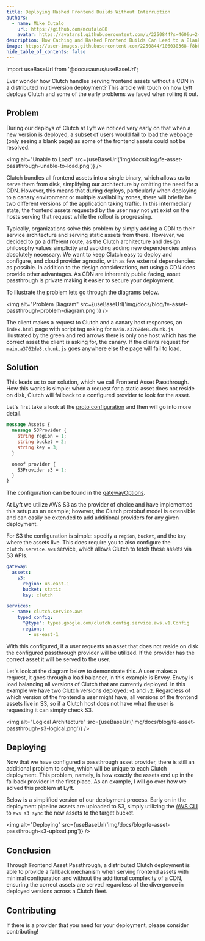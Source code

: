 ```yaml
---
title: Deploying Hashed Frontend Builds Without Interruption
authors:
  - name: Mike Cutalo
    url: https://github.com/mcutalo88
    avatar: https://avatars1.githubusercontent.com/u/2250844?s=460&u=24deb32096e9f892cc91a6ff1ca1af50193b1fbd&v=4
description: How Caching and Hashed Frontend Builds Can Lead to a Blank Screen; And How to Fix It.
image: https://user-images.githubusercontent.com/2250844/106030368-f8bbbc00-6082-11eb-819f-fd3798a53489.png
hide_table_of_contents: false
---
```


import useBaseUrl from '@docusaurus/useBaseUrl';

Ever wonder how Clutch handles serving frontend assets without a CDN in a distributed multi-version deployment?
This article will touch on how Lyft deploys Clutch and some of the early problems we faced when rolling it out.

<!--truncate-->

## Problem

During our deploys of Clutch at Lyft we noticed very early on that when a new version is deployed,
a subset of users would fail to load the webpage (only seeing a blank page) as some of the frontend assets could not be resolved.

<img alt="Unable to Load" src={useBaseUrl('img/docs/blog/fe-asset-passthrough-unable-to-load.png')} />

Clutch bundles all frontend assets into a single binary, which allows us to serve them from disk, simplifying our architecture by omitting the need for a CDN.
However, this means that during deploys, particularly when deploying to a canary environment or multiple availability zones, there will briefly be two different versions of the application taking traffic.
In this intermediary state, the frontend assets requested by the user may not yet exist on the hosts serving that request while the rollout is progressing.

Typically, organizations solve this problem by simply adding a CDN to their service architecture and serving static assets from there.
However, we decided to go a different route, as the Clutch architecture and design philosophy values simplicity and avoiding adding new dependencies unless absolutely necessary.
We want to keep Clutch easy to deploy and configure, and cloud provider agnostic, with as few external dependencies as possible.
In addition to the design considerations, not using a CDN does provide other advantages.
As CDN are inherently public facing, asset passthrough is private making it easier to secure your deployment.

To illustrate the problem lets go through the diagrams below.

<img alt="Problem Diagram" src={useBaseUrl('img/docs/blog/fe-asset-passthrough-problem-diagram.png')} />

The client makes a request to Clutch and a canary host responses, an `index.html` page with script tag asking for `main.a3762de8.chunk.js`.
Illustrated by the green and red arrows there is only one host which has the correct asset the client is asking for, the canary.
If the clients request for `main.a3762de8.chunk.js` goes anywhere else the page will fail to load.

## Solution

This leads us to our solution, which we call Frontend Asset Passthrough.
How this works is simple: when a request for a static asset does not reside on disk,
Clutch will fallback to a configured provider to look for the asset.

Let's first take a look at the [proto configuration](https://github.com/lyft/clutch/blob/890245e7d2a1bf91623a9e74b39f1083dbd5ea2c/api/config/gateway/v1/gateway.proto#L105-L119) and then will go into more detail.

```protobuf
message Assets {
  message S3Provider {
    string region = 1;
    string bucket = 2;
    string key = 3;
  }

  oneof provider {
    S3Provider s3 = 1;
  }
}
```

The configuration can be found in the [gatewayOptions](/docs/configuration#gatewayoptions).

At Lyft we utilize AWS S3 as the provider of choice and have implemented this setup as an example;
however, the Clutch protobuf model is extensible and can easily be extended to add additional providers for any given deployment.

For S3 the configuration is simple: specify a `region`, `bucket`, and the `key` where the assets live.
This does require you to also configure the `clutch.service.aws` service,
which allows Clutch to fetch these assets via S3 APIs.

```yaml
gateway:
  assets:
    s3:
      region: us-east-1
      bucket: static
      key: clutch

services:
  - name: clutch.service.aws
    typed_config:
      "@type": types.google.com/clutch.config.service.aws.v1.Config
      regions:
        - us-east-1
```

With this configured, if a user requests an asset that does not reside on disk the configured passthrough provider will be utilized.
If the provider has the correct asset it will be served to the user.

Let's look at the diagram below to demonstrate this.
A user makes a request, it goes through a load balancer, in this example is Envoy.
Envoy is load balancing all versions of Clutch that are currently deployed.
In this example we have two Clutch versions deployed: `v1` and `v2`.
Regardless of which version of the frontend a user might have, all versions of the frontend assets live in S3,
so if a Clutch host does not have what the user is requesting it can simply check S3.

<img alt="Logical Architecture" src={useBaseUrl('img/docs/blog/fe-asset-passthrough-s3-logical.png')} />


## Deploying

Now that we have configured a passthrough asset provider, there is still an additional problem to solve, which will be unique to each Clutch deployment.
This problem, namely, is how exactly the assets end up in the fallback provider in the first place.
As an example, I will go over how we solved this problem at Lyft.

Below is a simplified version of our deployment process.
Early on in the deployment pipeline assets are uploaded to S3,
simply utilizing the [AWS CLI](https://docs.aws.amazon.com/cli/latest/reference/s3/sync.html) to `aws s3 sync` the new assets to the target bucket.

<img alt="Deploying" src={useBaseUrl('img/docs/blog/fe-asset-passthrough-s3-upload.png')} />

## Conclusion

Through Frontend Asset Passthrough, a distributed Clutch deployment is able to provide a fallback mechanism
when serving frontend assets with minimal configuration and without the additional complexity of a CDN,
ensuring the correct assets are served regardless of the divergence in deployed versions across a Clutch fleet.

## Contributing

If there is a provider that you need for your deployment, please consider contributing!

